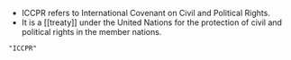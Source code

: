 - ICCPR refers to International Covenant on Civil and Political Rights.
- It is a [[treaty]] under the United Nations for the protection of civil and political rights in the member nations.

```query
"ICCPR"
```